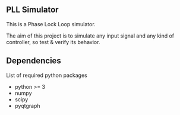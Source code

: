 ## PLL Simulator

This is a Phase Lock Loop simulator.

The aim of this project is to simulate any input signal and any kind of controller,
so test & verify its behavior.

## Dependencies

List of required python packages

+ python >= 3
+ numpy
+ scipy
+ pyqtgraph
